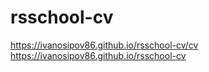 # rsschool-cv
https://ivanosipov86.github.io/rsschool-cv/cv
https://ivanosipov86.github.io/rsschool-cv
